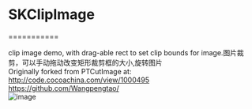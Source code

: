 # SKClipImage
 ===========

clip image demo, with drag-able rect to set clip bounds for image.图片裁剪，可以手动拖动改变矩形裁剪框的大小,旋转图片<br>
Originally forked from PTCutImage at: http://code.cocoachina.com/view/1000495
<br>
 https://github.com/Wangpengtao/
 <br>
  ![image](https://img2020.cnblogs.com/blog/837089/202112/837089-20211224170306231-861039418.jpg)  <br>

